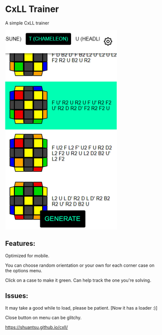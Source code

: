 # CxLL Trainer

A simple CxLL trainer

<kbd>![Thumbnail](thumb.png)</kbd>

## Features:

Optimized for mobile.

You can choose random orientation or your own for each corner case on the options menu.

Click on a case to make it green. Can help track the one you're solving.

## Issues:

It may take a good while to load, please be patient. [Now it has a loader :)]

Close button on menu can be glitchy.

https://shuantsu.github.io/cxll/
